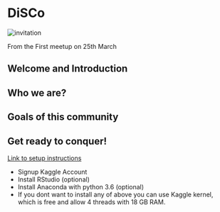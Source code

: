 # DiSCo
![invitation](https://scontent.ftlv2-1.fna.fbcdn.net/v/t31.0-8/28947888_10215734866662619_7009771567892501172_o.jpg?oh=ad7389e03daa127d47ab153a8a820817&oe=5B329E55)

From the First meetup on 25th March

## Welcome and Introduction

## Who we are?

## Goals of this community 

## Get ready to conquer! 

[Link to setup instructions](https://github.com/DiSCoBGU/DiSCo-init/blob/master/setup.md)
* Signup Kaggle Account
* Install RStudio (optional) 
* Install Anaconda with python 3.6 (optional)
* If you dont want to install any of above you can use Kaggle kernel, which is free and allow 4 threads with 18 GB RAM.

